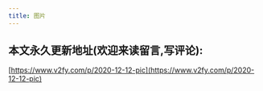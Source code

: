 ```yaml
---
title: 图片
---
```







## 本文永久更新地址(欢迎来读留言,写评论):

[https://www.v2fy.com/p/2020-12-12-pic](https://www.v2fy.com/p/2020-12-12-pic)
